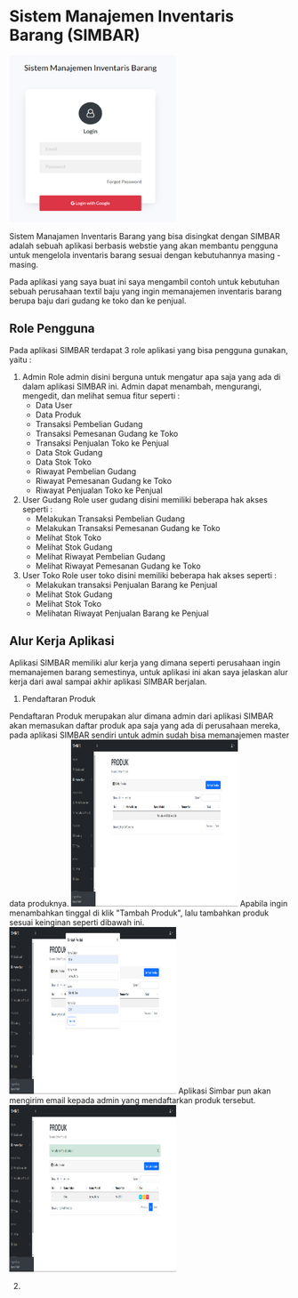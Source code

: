# Sistem Manajemen Inventaris Barang (SIMBAR)

<img src="/readme/Home.png" width="300" height="300">

Sistem Manajamen Inventaris Barang yang bisa disingkat dengan SIMBAR adalah sebuah aplikasi berbasis webstie yang akan membantu pengguna untuk mengelola inventaris barang sesuai dengan kebutuhannya masing - masing. 

Pada aplikasi yang saya buat ini saya mengambil contoh untuk kebutuhan sebuah perusahaan textil baju yang ingin memanajemen inventaris barang berupa baju dari gudang ke toko dan ke penjual.

## Role Pengguna

Pada aplikasi SIMBAR terdapat 3 role aplikasi yang bisa pengguna gunakan, yaitu :

1. Admin
Role admin disini berguna untuk mengatur apa saja yang ada di dalam aplikasi SIMBAR ini. Admin dapat menambah, mengurangi, mengedit, dan melihat semua fitur seperti : 
    - Data User 
    - Data Produk
    - Transaksi Pembelian Gudang
    - Transaksi Pemesanan Gudang ke Toko
    - Transaksi Penjualan Toko ke Penjual
    - Data Stok Gudang
    - Data Stok Toko
    - Riwayat Pembelian Gudang
    - Riwayat Pemesanan Gudang ke Toko
    - Riwayat Penjualan Toko ke Penjual
2. User Gudang
Role user gudang disini memiliki beberapa hak akses seperti :
    - Melakukan Transaksi Pembelian Gudang
    - Melakukan Transaksi Pemesanan Gudang ke Toko
    - Melihat Stok Toko
    - Melihat Stok Gudang
    - Melihat Riwayat Pembelian Gudang
    - Melihat Riwayat Pemesanan Gudang ke Toko
3. User Toko
Role user toko disini memiliki beberapa hak akses seperti :
    - Melakukan transaksi Penjualan Barang ke Penjual
    - Melihat Stok Gudang
    - Melihat Stok Toko
    - Melihatan Riwayat Penjualan Barang ke Penjual

## Alur Kerja Aplikasi

Aplikasi SIMBAR memiliki alur kerja yang dimana seperti perusahaan ingin memanajemen barang semestinya, untuk aplikasi ini akan saya jelaskan alur kerja dari awal sampai akhir aplikasi SIMBAR berjalan.

1. Pendaftaran Produk

Pendaftaran Produk merupakan alur dimana admin dari aplikasi SIMBAR akan memasukan daftar produk apa saja yang ada di perusahaan mereka, pada aplikasi SIMBAR sendiri untuk admin sudah bisa memanajemen master data produknya.
<img src="/readme/PendaftaranProduk/1.png" width="300" height="300">
Apabila ingin menambahkan tinggal di klik "Tambah Produk", lalu tambahkan produk sesuai keinginan seperti dibawah ini.
<img src="/readme/PendaftaranProduk/2.png" width="300" height="300">
Aplikasi Simbar pun akan mengirim email kepada admin yang mendaftarkan produk tersebut.
<img src="/readme/PendaftaranProduk/3.png" width="300" height="300">

2. 
